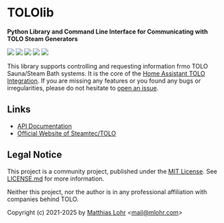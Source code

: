 # TOLOlib

**Python Library and Command Line Interface for Communicating with TOLO Steam Generators**

![](https://img.shields.io/pypi/pyversions/tololib)
![](https://img.shields.io/pypi/dm/tololib)
![](https://img.shields.io/pypi/l/tololib)
![](https://gitlab.com/MatthiasLohr/tololib/badges/main/pipeline.svg)
![](https://gitlab.com/MatthiasLohr/tololib/badges/main/coverage.svg)

This library supports controlling and requesting information frmo TOLO Sauna/Steam Bath systems.
It is the core of the [Home Assistant TOLO Integration](https://www.home-assistant.io/integrations/tolo/).
If you are missing any features or you found any bugs or irregularities,
please do not hesitate to [open an issue](https://gitlab.com/MatthiasLohr/tololib/-/issues/new).


## Links

  * [API Documentation](https://matthiaslohr.gitlab.io/tololib/)
  * [Official Website of Steamtec/TOLO](https://www.tolosauna.com/)


## Legal Notice

This project is a community project, published under the [MIT License](LICENSE.md).
See [LICENSE.md](https://gitlab.com/MatthiasLohr/tololib/-/blob/main/LICENSE.md) for more information.

Neither this project, nor the author is in any professional affiliation with companies behind TOLO.

Copyright (c) 2021-2025 by [Matthias Lohr](https://mlohr.com/) &lt;[mail@mlohr.com](mailto:mail@mlohr.com)&gt;
